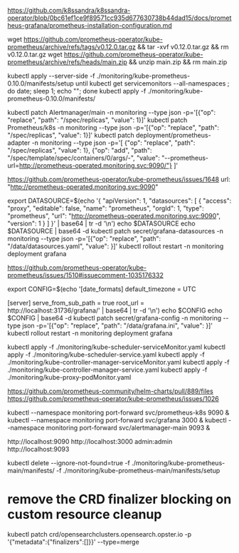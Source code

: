 https://github.com/k8ssandra/k8ssandra-operator/blob/0bc61ef1ce9f89571cc935d677630738b44dad15/docs/prometheus-grafana/prometheus-installation-configuration.md

wget https://github.com/prometheus-operator/kube-prometheus/archive/refs/tags/v0.12.0.tar.gz && tar -xvf v0.12.0.tar.gz && rm v0.12.0.tar.gz
wget https://github.com/prometheus-operator/kube-prometheus/archive/refs/heads/main.zip && unzip main.zip && rm main.zip

kubectl apply --server-side -f ./monitoring/kube-prometheus-0.10.0/manifests/setup
until kubectl get servicemonitors --all-namespaces ; do date; sleep 1; echo ""; done
kubectl apply -f ./monitoring/kube-prometheus-0.10.0/manifests/

kubectl patch Alertmanager/main -n monitoring --type json -p='[{"op": "replace", "path": "/spec/replicas", "value": 1}]'
kubectl patch Prometheus/k8s -n monitoring --type json -p='[{"op": "replace", "path": "/spec/replicas", "value": 1}]'
kubectl patch deployment/prometheus-adapter -n monitoring --type json -p='[
    {"op": "replace", "path": "/spec/replicas", "value": 1},
    {"op": "add", "path": "/spec/template/spec/containers/0/args/-", "value": "--prometheus-url=http://prometheus-operated.monitoring.svc:9090/"}
]'

https://github.com/prometheus-operator/kube-prometheus/issues/1648
url: "http://prometheus-operated.monitoring.svc:9090"

export DATASOURCE=$(echo '{
    "apiVersion": 1,
    "datasources": [
        {
            "access": "proxy",
            "editable": false,
            "name": "prometheus",
            "orgId": 1,
            "type": "prometheus",
            "url": "http://prometheus-operated.monitoring.svc:9090",
            "version": 1
        }
    ]
}' | base64 | tr -d '\n')
echo $DATASOURCE
echo $DATASOURCE | base64 -d
kubectl patch secret/grafana-datasources -n monitoring --type json -p='[{"op": "replace", "path": "/data/datasources.yaml", "value": <secret>}]'
kubectl rollout restart -n monitoring deployment grafana

https://github.com/prometheus-operator/kube-prometheus/issues/1510#issuecomment-1035176332

export CONFIG=$(echo '[date_formats]
default_timezone = UTC

[server]
serve_from_sub_path = true
root_url = http://localhost:31736/grafana/' | base64 | tr -d '\n')
echo $CONFIG
echo $CONFIG | base64 -d
kubectl patch secret/grafana-config -n monitoring --type json -p='[{"op": "replace", "path": "/data/grafana.ini", "value": <secret>}]'
kubectl rollout restart -n monitoring deployment grafana


kubectl apply -f ./monitoring/kube-scheduler-serviceMonitor.yaml
kubectl apply -f ./monitoring/kube-scheduler-service.yaml
kubectl apply -f ./monitoring/kube-controller-manager-serviceMonitor.yaml
kubectl apply -f ./monitoring/kube-controller-manager-service.yaml
kubectl apply -f ./monitoring/kube-proxy-podMonitor.yaml

https://github.com/prometheus-community/helm-charts/pull/889/files
https://github.com/prometheus-operator/kube-prometheus/issues/1026

kubectl --namespace monitoring port-forward svc/prometheus-k8s 9090 &
kubectl --namespace monitoring port-forward svc/grafana 3000 &
kubectl --namespace monitoring port-forward svc/alertmanager-main 9093 &

http://localhost:9090
http://localhost:3000 admin:admin
http://localhost:9093

kubectl delete --ignore-not-found=true -f ./monitoring/kube-prometheus-main/manifests/ -f ./monitoring/kube-prometheus-main/manifests/setup
# remove the CRD finalizer blocking on custom resource cleanup
kubectl patch crd/opensearchclusters.opensearch.opster.io -p '{"metadata":{"finalizers":[]}}' --type=merge